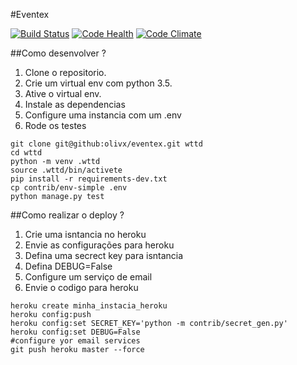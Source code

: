 #Eventex

[![Build Status](https://travis-ci.org/olivx/eventex.svg?branch=master)](https://travis-ci.org/olivx/eventex)
[![Code Health](https://landscape.io/github/olivx/eventex/master/landscape.svg?style=flat)](https://landscape.io/github/olivx/eventex/master)
[![Code Climate](https://codeclimate.com/github/olivx/eventex/badges/gpa.svg)](https://codeclimate.com/github/olivx/eventex)

##Como desenvolver ?

1.  Clone o repositorio.
2.  Crie um  virtual env com python 3.5.
3.  Ative o virtual env.
3.  Instale as dependencias 
4.  Configure uma instancia com um .env 
5.  Rode os testes

```console
git clone git@github:olivx/eventex.git wttd                 
cd wttd             
python -m venv .wttd                
source .wttd/bin/activete               
pip install -r requirements-dev.txt             
cp contrib/env-simple .env              
python manage.py test                         
```

##Como realizar o deploy ?

1. Crie uma isntancia no heroku
2. Envie as configurações para heroku 
3. Defina uma secrect key para isntancia 
4. Defina DEBUG=False
4. Configure um serviço de email 
5. Envie o codigo para heroku

```console                                            
heroku create minha_instacia_heroku             
heroku config:push              
heroku config:set SECRET_KEY='python -m contrib/secret_gen.py'                  
heroku config:set DEBUG=False
#configure yor email services
git push heroku master --force
```